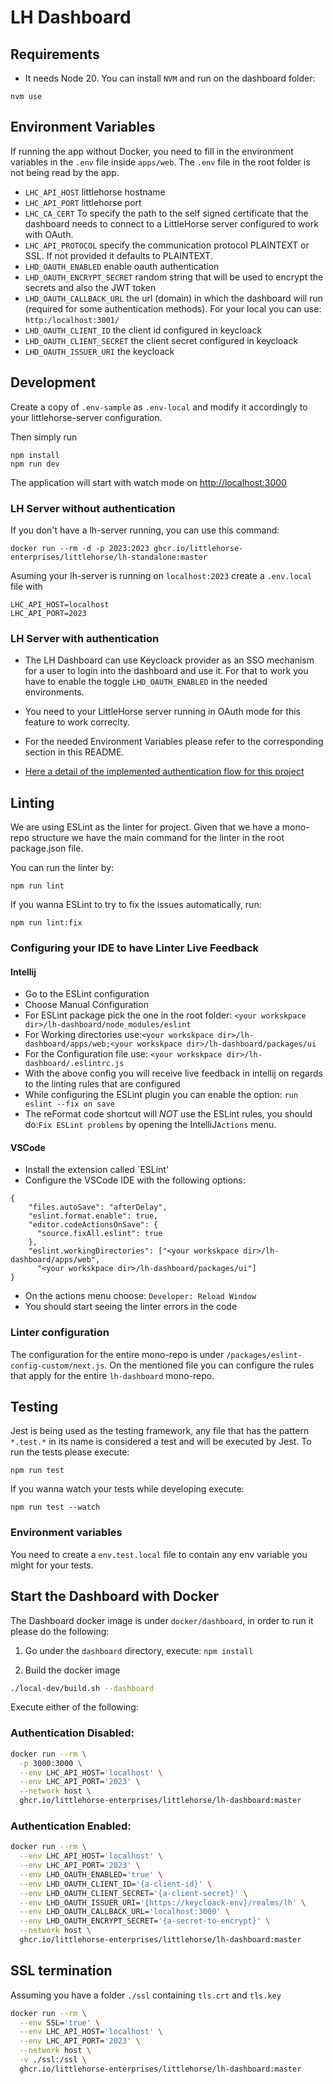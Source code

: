 # LH Dashboard

## Requirements

- It needs Node 20. You can install `NVM` and run on the dashboard folder:

```shell
nvm use
```

## Environment Variables

If running the app without Docker, you need to fill in the environment variables in the `.env` file inside `apps/web`. The `.env` file in the root folder is not being read by the app.

- `LHC_API_HOST` littlehorse hostname
- `LHC_API_PORT` littlehorse port
- `LHC_CA_CERT` To specify the path to the self signed certificate that the dashboard needs to connect to a LittleHorse server configured to work with OAuth.
- `LHC_API_PROTOCOL` specify the communication protocol PLAINTEXT or SSL. If not provided it defaults to PLAINTEXT.
- `LHD_OAUTH_ENABLED` enable oauth authentication
- `LHD_OAUTH_ENCRYPT_SECRET` random string that will be used to encrypt the secrets and also the JWT token
- `LHD_OAUTH_CALLBACK_URL` the url (domain) in which the dashboard will run (required for some authentication methods). For your local you can use: `http:/localhost:3001/`
- `LHD_OAUTH_CLIENT_ID` the client id configured in keycloack
- `LHD_OAUTH_CLIENT_SECRET` the client secret configured in keycloack
- `LHD_OAUTH_ISSUER_URI` the keycloack

## Development

Create a copy of `.env-sample` as `.env-local` and modify it accordingly to your littlehorse-server configuration.

Then simply run

```shell
npm install
npm run dev
```

The application will start with watch mode on [http://localhost:3000](http://localhost:3000)

### LH Server without authentication

If you don't have a lh-server running, you can use this command:

```shell
docker run --rm -d -p 2023:2023 ghcr.io/littlehorse-enterprises/littlehorse/lh-standalone:master
```

Asuming your lh-server is running on `localhost:2023` create a `.env.local` file with

```env
LHC_API_HOST=localhost
LHC_API_PORT=2023
```

### LH Server with authentication

- The LH Dashboard can use Keycloack provider as an SSO mechanism for a user to login into the dashboard and use it. For that to work you have to enable the toggle `LHD_OAUTH_ENABLED` in the needed environments.

- You need to your LittleHorse server running in OAuth mode for this feature to work correclty.

- For the needed Environment Variables please refer to the corresponding section in this README.

- [Here a detail of the implemented authentication flow for this project](https://link.excalidraw.com/readonly/5sxfddEgSEFTEQLF3WAG)

## Linting

We are using ESLint as the linter for project. Given that we have a mono-repo structure we have the main command for the linter in the root package.json file.

You can run the linter by:

```
npm run lint
```

If you wanna ESLint to try to fix the issues automatically, run:

```
npm run lint:fix
```

### Configuring your IDE to have Linter Live Feedback

#### Intellij

- Go to the ESLint configuration
- Choose Manual Configuration
- For ESLint package pick the one in the root folder: `<your workskpace dir>/lh-dashboard/node_modules/eslint`
- For Working directories use:`<your workskpace dir>/lh-dashboard/apps/web;<your workskpace dir>/lh-dashboard/packages/ui`
- For the Configuration file use: `<your workskpace dir>/lh-dashboard/.eslintrc.js`
- With the above config you will receive live feedback in intellij on regards to the linting rules that are configured
- While configuring the ESLint plugin you can enable the option: `run eslint --fix on save`
- The reFormat code shortcut will _NOT_ use the ESLint rules, you should do:`Fix ESLint problems` by opening the IntelliJ`Actions` menu.

#### VSCode

- Install the extension called `ESLint'
- Configure the VSCode IDE with the following options:

```
{
    "files.autoSave": "afterDelay",
    "eslint.format.enable": true,
    "editor.codeActionsOnSave": {
      "source.fixAll.eslint": true
    },
    "eslint.workingDirectories": ["<your workskpace dir>/lh-dashboard/apps/web",
      "<your workskpace dir>/lh-dashboard/packages/ui"]
}
```

- On the actions menu choose: `Developer: Reload Window`
- You should start seeing the linter errors in the code

### Linter configuration

The configuration for the entire mono-repo is under `/packages/eslint-config-custom/next.js`. On the mentioned file you can configure the rules that apply
for the entire `lh-dashboard` mono-repo.

## Testing

Jest is being used as the testing framework, any file that has the pattern `*.test.*` in its name is considered a test and will be executed by Jest.
To run the tests please execute:

```
npm run test
```

If you wanna watch your tests while developing execute:

```
npm run test --watch
```

### Environment variables

You need to create a `env.test.local` file to contain any env variable you might for your tests.

## Start the Dashboard with Docker

The Dashboard docker image is under `docker/dashboard`, in order to run it please do the following:

1. Go under the `dashboard` directory, execute: `npm install`

2. Build the docker image

```sh
./local-dev/build.sh --dashboard
```

Execute either of the following:

### Authentication Disabled:

```bash
docker run --rm \
  -p 3000:3000 \
  --env LHC_API_HOST='localhost' \
  --env LHC_API_PORT='2023' \
  --network host \
  ghcr.io/littlehorse-enterprises/littlehorse/lh-dashboard:master
```

### Authentication Enabled:

```bash
docker run --rm \
  --env LHC_API_HOST='localhost' \
  --env LHC_API_PORT='2023' \
  --env LHD_OAUTH_ENABLED='true' \
  --env LHD_OAUTH_CLIENT_ID='{a-client-id}' \
  --env LHD_OAUTH_CLIENT_SECRET='{a-client-secret}' \
  --env LHD_OAUTH_ISSUER_URI='{https://keycloack-env}/realms/lh' \
  --env LHD_OAUTH_CALLBACK_URL='localhost:3000' \
  --env LHD_OAUTH_ENCRYPT_SECRET='{a-secret-to-encrypt}' \
  --network host \
  ghcr.io/littlehorse-enterprises/littlehorse/lh-dashboard:master
```

## SSL termination

Assuming you have a folder `./ssl` containing `tls.crt` and `tls.key`

```bash
docker run --rm \
  --env SSL='true' \
  --env LHC_API_HOST='localhost' \
  --env LHC_API_PORT='2023' \
  --network host \
  -v ./ssl:/ssl \
  ghcr.io/littlehorse-enterprises/littlehorse/lh-dashboard:master
```

